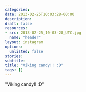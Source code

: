 ```yaml
---
categories:
date: 2013-02-25T10:03:28+00:00
description:
draft: false
resources:
- src: 2013-02-25_10-03-28_UTC.jpg
  name: "header"
layout: instagram
options:
  unlisted: false
stories:
subtitle:
title: "Viking candy!! :D"
tags: []
---
```


"Viking candy!! :D"
